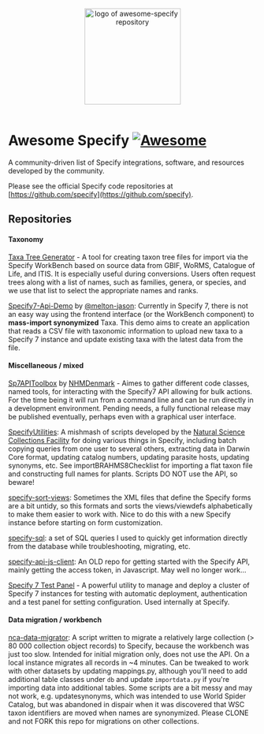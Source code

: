 <p align="center">
  <br>
  <img width="195" src="https://github.com/user-attachments/assets/46d6c42e-aea5-47d4-90d9-27194f759ea3" alt="logo of awesome-specify repository">
  <br>
  <br>
</p>

# Awesome Specify [![Awesome](https://cdn.rawgit.com/sindresorhus/awesome/d7305f38d29fed78fa85652e3a63e154dd8e8829/media/badge.svg)](https://github.com/sindresorhus/awesome)

A community-driven list of Specify integrations, software, and resources developed by the community.

Please see the official Specify code repositories at [https://github.com/specify](https://github.com/specify).

## Repositories

#### Taxonomy

[Taxa Tree Generator](https://github.com/specify/taxa_tree_docker) - A tool for creating taxon tree files 
for import via the Specify WorkBench based on source data from GBIF, WoRMS, Catalogue of Life, and ITIS. 
It is especially useful during conversions. Users often request trees along with a list of names, such as 
families, genera, or species, and we use that list to select the appropriate names and ranks.

[Specify7-Api-Demo](https://github.com/melton-jason/Specify7-Api-Demo/tree/main) by 
[@melton-jason](https://github.com/melton-jason/): Currently in Specify 7, there is not an easy way using 
the frontend interface (or the WorkBench component) to **mass-import synonymized** Taxa. This demo aims 
to create an application that reads a CSV file with taxonomic information to upload new taxa to a 
Specify 7 instance and update existing taxa with the latest data from the file.

#### Miscellaneous / mixed

[Sp7APIToolbox](https://github.com/NHMDenmark/Sp7ApiToolbox) by [NHMDenmark](https://github.com/NHMDenmark) - Aimes to gather 
different code classes, named tools, for interacting with the Specify7 API allowing for bulk actions. For the time being it 
will run from a command line and can be run directly in a development environment. Pending needs, a fully functional release 
may be published eventually, perhaps even with a graphical user interface.

[SpecifyUtilities](https://github.com/NSCF/SpecifyUtilities): 
A mishmash of scripts developed by the [Natural Science Collections Facility](https://nscf.org.za/) for doing various things in 
Specify, including batch copying queries from one user to several others, extracting data in Darwin Core format, updating catalog 
numbers, updating parasite hosts, updating synonyms, etc. See importBRAHMS8Checklist for importing a flat taxon file and constructing
full names for plants. Scripts DO NOT use the API, so beware!

[specify-sort-views](https://github.com/NSCF/specify-sort-views):
Sometimes the XML files that define the Specify forms are a bit untidy, so this formats and sorts the views/viewdefs 
alphabetically to make them easier to work with. Nice to do this with a new Specify instance before starting on form customization.

[specify-sql](https://github.com/NSCF/SpecifySQL): a set of SQL queries I used to quickly get information directly 
from the database while troubleshooting, migrating, etc.

[specify-api-js-client](https://github.com/NSCF/Specify-API-JS-client): An OLD repo for getting started with the 
Specify API, mainly getting the access token, in Javascript. May well no longer work...

[Specify 7 Test Panel](https://github.com/specify/specify7-test-panel) - A powerful utility to manage and deploy a cluster of Specify 7 instances for testing with automatic deployment, authentication and a test panel for setting configuration. Used internally at Specify.

#### Data migration / workbench

[nca-data-migrator](https://github.com/NSCF/nca-specify-migrator):
A script written to migrate a relatively large collection (> 80 000 collection object records) to Specify, 
because the workbench was just too slow. Intended for initial migration only, does not use the API. On a 
local instance migrates all records in ~4 minutes. Can be tweaked to work with other datasets by updating 
mappings.py, although you'll need to add additional table classes under `db` and update `importdata.py` 
if you're importing data into additional tables. Some scripts are a bit messy and may not work, e.g. 
updatesynonyms, which was intended to use World Spider Catalog, but was abandoned in dispair when it was 
discovered that WSC taxon identifiers are moved when names are synonymized. Please CLONE and not FORK 
this repo for migrations on other collections.




